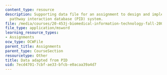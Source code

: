 ```yaml
---
content_type: resource
description: Supporting data file for an assignment to design and implement a biological
  pathway interaction database (PID) system.
file: /media/courses/20-453j-biomedical-information-technology-fall-2008/7ecd47017cbfae33bfcbe0acaa39a4d7_pid_data.xls
file_type: application/msword
learning_resource_types:
- Assignments
ocw_type: OCWFile
parent_title: Assignments
parent_type: CourseSection
resourcetype: Other
title: Data adapted from PID
uid: 7ecd4701-7cbf-ae33-bfcb-e0acaa39a4d7
---
```

